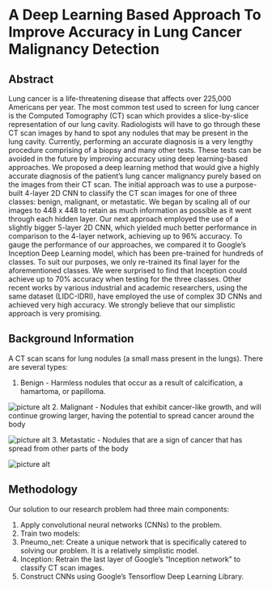 # A Deep Learning Based Approach To Improve Accuracy in Lung Cancer Malignancy Detection #

## Abstract ##
Lung cancer is a life-threatening disease that affects over 225,000 Americans per year. The most common test used to screen for lung cancer is the Computed Tomography (CT) scan which provides a slice-by-slice representation of our lung cavity. Radiologists will have to go through these CT scan images by hand to spot any nodules that may be present in the lung cavity. Currently, performing an accurate diagnosis is a very lengthy procedure comprising of a biopsy and many other tests. These tests can be avoided in the future by improving accuracy using deep learning-based approaches. We proposed a deep learning method that would give a highly accurate diagnosis of the patient’s lung cancer malignancy purely based on the images from their CT scan. The initial approach was to use a purpose-built 4-layer 2D CNN to classify the CT scan images for one of three classes: benign, malignant, or metastatic. We began by scaling all of our images to 448 x 448 to retain as much information as possible as it went through each hidden layer. Our next approach employed the use of a slightly bigger 5-layer 2D CNN, which yielded much better performance in comparison to the 4-layer network, achieving up to 96% accuracy. To gauge the performance of our approaches, we compared it to Google’s Inception Deep Learning model, which has been pre-trained for hundreds of classes. To suit our purposes, we only re-trained its final layer for the aforementioned classes. We were surprised to find that Inception could achieve up to 70% accuracy when testing for the three classes. Other recent works by various industrial and academic researchers, using the same dataset (LIDC-IDRI), have employed the use of complex 3D CNNs and achieved very high accuracy. We strongly believe that our simplistic approach is very promising.

## Background Information ##
A CT scan scans for lung nodules (a small mass present in the lungs). There are several types:

1. Benign - Harmless nodules that occur as a result of calcification, a hamartoma, or papilloma.

![picture alt](https://img.medscapestatic.com/pi/meds/ckb/44/17144tn.jpg)
2. Malignant - Nodules that exhibit cancer-like growth, and will continue growing larger, having the potential to spread cancer around the body

![picture alt](http://www.stritch.luc.edu/lumen/MedEd/Radio/curriculum/Harrisons/Oncology/Adenoca_lung1.jpg)
3. Metastatic - Nodules that are a sign of cancer that has spread from other parts of the body

![picture alt](https://prod-images.static.radiopaedia.org/images/283981/aa3c0ceb1f960fda8dc41876e1d6c4_gallery.jpg)

## Methodology ##
Our solution to our research problem had three main components:
1. Apply convolutional neural networks (CNNs) to the problem.
2. Train two models:
  1. Pneumo_net: Create a unique network that is specifically catered to solving our problem. It is a relatively simplistic model. 
  2. Inception: Retrain the last layer of Google’s “Inception network” to classify CT scan images. 
3. Construct CNNs using Google’s Tensorflow Deep Learning Library.

